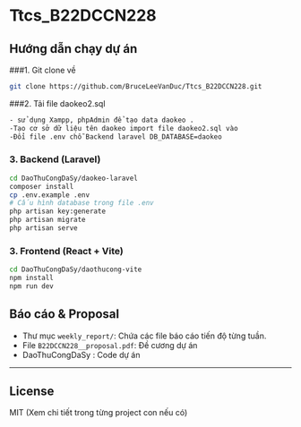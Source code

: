 # Ttcs_B22DCCN228

## Hướng dẫn chạy dự án
###1. Git clone về
```sh
git clone https://github.com/BruceLeeVanDuc/Ttcs_B22DCCN228.git
```
###2. Tải file daokeo2.sql
```sh
- sử dụng Xampp, phpAdmin để tạo data daokeo .
-Tạo cơ sở dữ liệu tên daokeo import file daokeo2.sql vào
-Đổi file .env chỗ Backend laravel DB_DATABASE=daokeo
```

### 3. Backend (Laravel)
```sh
cd DaoThuCongDaSy/daokeo-laravel
composer install
cp .env.example .env
# Cấu hình database trong file .env
php artisan key:generate
php artisan migrate
php artisan serve
```

### 3. Frontend (React + Vite)
```sh
cd DaoThuCongDaSy/daothucong-vite
npm install
npm run dev
```

## Báo cáo & Proposal

- Thư mục `weekly_report/`: Chứa các file báo cáo tiến độ từng tuần.
- File `B22DCCN228__proposal.pdf`: Đề cương dự án 
- DaoThuCongDaSy : Code dự án 
---

## License

MIT (Xem chi tiết trong từng project con nếu có)
